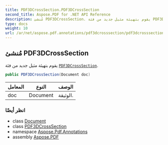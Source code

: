 ```yaml
---
title: PDF3DCrossSection.PDF3DCrossSection
second_title: Aspose.PDF for .NET API Reference
description: مُنشئ PDF3DCrossSection. يقوم بتهيئة مثيل جديد من فئة PDF3DCrossSection
type: docs
weight: 10
url: /ar/net/aspose.pdf.annotations/pdf3dcrosssection/pdf3dcrosssection/
---
```

## مُنشئ PDF3DCrossSection

يقوم بتهيئة مثيل جديد من فئة [`PDF3DCrossSection`](../).

```csharp
public PDF3DCrossSection(Document doc)
```

| المعامل | النوع | الوصف |
| --- | --- | --- |
| doc | Document | الوثيقة. |

### انظر أيضًا

* class [Document](../../../aspose.pdf/document/)
* class [PDF3DCrossSection](../)
* namespace [Aspose.Pdf.Annotations](../../../aspose.pdf.annotations/)
* assembly [Aspose.PDF](../../../)